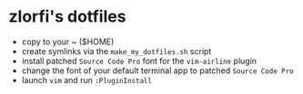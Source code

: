 zlorfi's dotfiles
=================

* copy to your ~ ($HOME)
* create symlinks via the `make_my_dotfiles.sh` script
* install patched `Source Code Pro` font for the `vim-airline` plugin
* change the font of your default terminal app to patched `Source Code Pro`
* launch `vim` and run `:PluginInstall`
